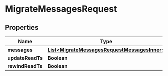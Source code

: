 

# MigrateMessagesRequest


## Properties

| Name | Type | Description | Notes |
|------------ | ------------- | ------------- | -------------|
|**messages** | [**List&lt;MigrateMessagesRequestMessagesInner&gt;**](MigrateMessagesRequestMessagesInner.md) |  |  [optional] |
|**updateReadTs** | **Boolean** |  |  [optional] |
|**rewindReadTs** | **Boolean** |  |  [optional] |



